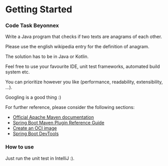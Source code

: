 # Getting Started

### Code Task Beyonnex

Write a Java program that checks if two texts are anagrams of each other.

Please use the english wikipedia entry for the definition of anagram.

The solution has to be in Java or Kotlin.

Feel free to use your favourite IDE, unit test frameworks, automated build system etc.

You can prioritize however you like (performance, readability, extensibility, …).

Googling is a good thing :)

For further reference, please consider the following sections:

* [Official Apache Maven documentation](https://maven.apache.org/guides/index.html)
* [Spring Boot Maven Plugin Reference Guide](https://docs.spring.io/spring-boot/docs/3.1.1/maven-plugin/reference/html/)
* [Create an OCI image](https://docs.spring.io/spring-boot/docs/3.1.1/maven-plugin/reference/html/#build-image)
* [Spring Boot DevTools](https://docs.spring.io/spring-boot/docs/3.1.1/reference/htmlsingle/#using.devtools)

### How to use

Just run the unit test in IntelliJ :).
